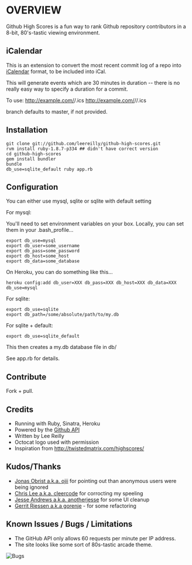 # OVERVIEW

Github High Scores is a fun way to rank Github repository contributors in a 8-bit, 80's-tastic viewing environment.

## iCalendar

This is an extension to convert the most recent commit log of a repo into [iCalendar](http://tools.ietf.org/html/rfc5545) format, to be included into iCal.

This will generate events which are 30 minutes in duration -- there is no really easy way to specify a duration for a commit.

To use:
   http://example.com/<user>/<repo>.ics
   http://example.com/<user>/<repo>/<branch>.ics

branch defaults to master, if not provided.

## Installation

    git clone git://github.com/leereilly/github-high-scores.git
    rvm install ruby-1.8.7-p334 ## didn't have correct version
    cd github-high-scores
    gem install bundler
    bundle
    db_use=sqlite_default ruby app.rb

## Configuration

You can either use mysql, sqlite or sqlite with default setting

For mysql:

You'll need to set environment variables on your box. Locally, you can
set them in your .bash_profile...

    export db_use=mysql
    export db_user=some_username
    export db_pass=some_password
    export db_host=some_host
    export db_data=some_database

On Heroku, you can do something like this...

    heroku config:add db_user=XXX db_pass=XXX db_host=XXX db_data=XXX db_use=mysql

For sqlite:

    export db_use=sqlite
    export db_path=/some/absolute/path/to/my.db

For sqlite + default:

    export db_use=sqlite_default

This then creates a my.db database file in db/

See app.rb for details.

## Contribute

Fork + pull.

## Credits
* Running with Ruby, Sinatra, Heroku
* Powered by the [Github API](http://develop.github.com/)
* Written by Lee Reilly
* Octocat logo used with permission
* Inspiration from http://twistedmatrix.com/highscores/

## Kudos/Thanks

* [Jonas Obrist a.k.a. ojii](http://github-high-scores.heroku.com/ojii) for pointing out than anonymous users were being ignored
* [Chris Lee a.k.a. cleercode](http://github-high-scores.heroku.com/cleercode) for corrocting my speeling
* [Jesse Andrews a.k.a. anotherjesse](http://github-high-scores.heroku.com/anotherjesse) for some UI cleanup
* [Gerrit Riessen a.k.a gorenje](https://github.com/gorenje) - for some refactoring

## Known Issues / Bugs / Limitations
* The GitHub API only allows 60 requests per minute per IP address.
* The site looks like some sort of 80s-tastic arcade theme.

![Bugs](http://i.imgur.com/K8vsw.gif "Bugs")
